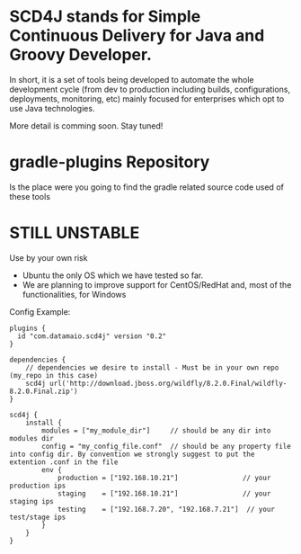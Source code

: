 SCD4J stands for Simple Continuous Delivery for Java and Groovy Developer. 
=============

In short, it is a set of tools being developed to automate the whole development cycle (from dev to production including builds, configurations, deployments, monitoring, etc) mainly focused for enterprises which opt to use Java technologies. 

More detail is comming soon. Stay tuned!

gradle-plugins Repository
=========================

Is the place were you going to find the gradle related source code used of these tools


STILL UNSTABLE
=========================
Use by your own risk
- Ubuntu the only OS which we have tested so far. 
- We are planning to improve support for CentOS/RedHat and, most of the functionalities, for Windows

Config Example:
```
plugins {
  id "com.datamaio.scd4j" version "0.2"
}

dependencies {
	// dependencies we desire to install - Must be in your own repo (my_repo in this case)
	scd4j url('http://download.jboss.org/wildfly/8.2.0.Final/wildfly-8.2.0.Final.zip')
}

scd4j {
	install {
		modules = ["my_module_dir"] 	// should be any dir into modules dir
		config = "my_config_file.conf"	// should be any property file into config dir. By convention we strongly suggest to put the extention .conf in the file
		env {
			production = ["192.168.10.21"]		  	  	  // your production ips
			staging    = ["192.168.10.21"]		  	  	  // your staging ips
			testing    = ["192.168.7.20", "192.168.7.21"]  // your test/stage ips
		}
	}
}
```

